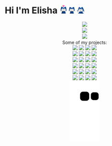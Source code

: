 # Hi I'm Elisha [<img width=25px src="cat1.gif"><img width=27.5px src="cat2.gif"><img width=30px src="cat3.gif">](#)
<p align="center">
<a href=#><img src="https://stats4github.vercel.app/api?username=donno2048&include_all_commits=true"><br/>
<img src="https://stats4github.vercel.app/api/top-langs/?username=donno2048&langs_count=11&hide=html&layout=compact&exclude_repo=Viruses,terminal,Joker,Rosehip-android"><br/>
<!--
   - HTML isn't a programming language
   - Viruses:
      There is a folder I did not write anything in
   - terminal:
      Mostly a clone of Microsoft Terminal
   - Joker:
      Auto generated files
   - Rosehip-android:
      Auto generated files
 -->
<img src="https://github-profile-trophy.vercel.app/?username=donno2048&title=Issues,Repositories,MultiLanguage,Pulls&column=4"><br/></a>
<h>Some of my projects:</h><br/>
<a href="https://github.com/donno2048/polyglots"><img src="https://github-readme-stats.vercel.app/api/pin/?username=donno2048&repo=polyglots" width="200"/></a>
<a href="https://github.com/donno2048/termrec"><img src="https://github-readme-stats.vercel.app/api/pin/?username=donno2048&repo=termrec" width="200"/></a>
<a href="https://github.com/donno2048/im2ascii"><img src="https://github-readme-stats.vercel.app/api/pin/?username=donno2048&repo=im2ascii" width="200"/></a>
<a href="https://github.com/donno2048/mp42uni"><img src="https://github-readme-stats.vercel.app/api/pin/?username=donno2048&repo=mp42uni" width="200"/></a>
<br/>
<a href="https://github.com/donno2048/DDos"><img src="https://github-readme-stats.vercel.app/api/pin/?username=donno2048&repo=DDos" width="200"/></a>
<a href="https://github.com/donno2048/pygoto"><img src="https://github-readme-stats.vercel.app/api/pin/?username=donno2048&repo=pygoto" width="200"/></a>
<a href="https://github.com/donno2048/win95"><img src="https://github-readme-stats.vercel.app/api/pin/?username=donno2048&repo=win95" width="200"/></a>
<a href="https://github.com/donno2048/Superformula"><img src="https://github-readme-stats.vercel.app/api/pin/?username=donno2048&repo=Superformula" width="200"/></a>
<br/>
<a href="https://github.com/donno2048/restricted-functions"><img src="https://github-readme-stats.vercel.app/api/pin/?username=donno2048&repo=restricted-functions" width="200"/></a>
<a href="https://github.com/donno2048/Rosehip"><img src="https://github-readme-stats.vercel.app/api/pin/?username=donno2048&repo=Rosehip" width="200"/></a>
<a href="https://github.com/donno2048/CITUR-L"><img src="https://github-readme-stats.vercel.app/api/pin/?username=donno2048&repo=CITUR-L" width="200"/></a>
<a href="https://github.com/donno2048/gitback"><img src="https://github-readme-stats.vercel.app/api/pin/?username=donno2048&repo=gitback" width="200"/></a>
<br/>
<a href="https://github.com/donno2048/snake"><img src="https://github-readme-stats.vercel.app/api/pin/?username=donno2048&repo=snake" width="200"/></a>
<a href="https://github.com/donno2048/pyas"><img src="https://github-readme-stats.vercel.app/api/pin/?username=donno2048&repo=pyas" width="200"/></a>
<a href="https://github.com/donno2048/Classifier"><img src="https://github-readme-stats.vercel.app/api/pin/?username=donno2048&repo=Classifier" width="200"/></a>
<a href="https://github.com/donno2048/pydf"><img src="https://github-readme-stats.vercel.app/api/pin/?username=donno2048&repo=pydf" width="200"/></a>
<br/>
<a href="https://github.com/donno2048/running-cat"><img src="https://github-readme-stats.vercel.app/api/pin/?username=donno2048&repo=running-cat" width="200"/></a>
<a href="https://github.com/donno2048/stepng"><img src="https://github-readme-stats.vercel.app/api/pin/?username=donno2048&repo=stepng" width="200"/></a>
<a href="https://github.com/donno2048/yt2mp4"><img src="https://github-readme-stats.vercel.app/api/pin/?username=donno2048&repo=yt2mp4" width="200"/></a>
<a href="https://github.com/donno2048/win95.exe"><img src="https://github-readme-stats.vercel.app/api/pin/?username=donno2048&repo=win95.exe" width="200"/></a>
<br/>
<a href="https://github.com/donno2048/spaceship"><img src="https://github-readme-stats.vercel.app/api/pin/?username=donno2048&repo=spaceship" width="200"/></a>
<a href="https://github.com/donno2048/zipbomb"><img src="https://github-readme-stats.vercel.app/api/pin/?username=donno2048&repo=zipbomb" width="200"/></a>
<a href="https://github.com/donno2048/czipbomb"><img src="https://github-readme-stats.vercel.app/api/pin/?username=donno2048&repo=czipbomb" width="200"/></a>
<a href="https://github.com/donno2048/pytray"><img src="https://github-readme-stats.vercel.app/api/pin/?username=donno2048&repo=pytray" width="200"/></a>
<br/>
<a href=#><img src="https://raw.githubusercontent.com/donno2048/donno2048/dist/snake.svg"></a>
</p>

[//]: # (github-stats-eight instead of github-readme-stats for m sign)
